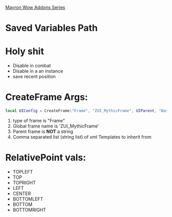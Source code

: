 [Mayron Wow Addons Series](https://www.youtube.com/watch?v=2G4iKA1m0FA&list=PL3wt7cLYn4N-3D3PTTUZBM2t1exFmoA2G&index=8)

# Saved Variables Path

# Holy shit
- Disable in combat
- Disable in a an instance
- save recent position

# CreateFrame Args:
```lua
local UIConfig = CreateFrame("Frame", "ZUI_MythicFrame", UIParent, "BasicFrameTemplateWithInset");
```
1. type of frame is "Frame"
2. Global frame name is 'ZUI_MythicFrame'
3. Parent frame is **NOT** a string
4. Comma separated list (string list) of xml Templates to inherit from

# RelativePoint vals:
- TOPLEFT
- TOP
- TOPRIGHT
- LEFT
- CENTER
- BOTTOMLEFT
- BOTTOM
- BOTTOMRIGHT
